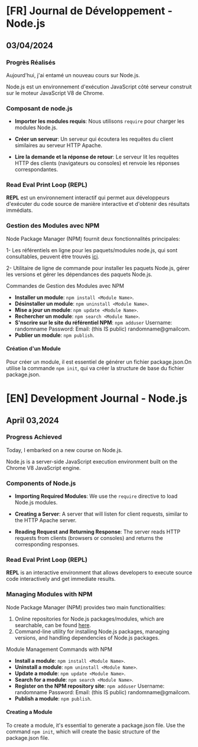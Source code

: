 # [FR] Journal de Développement - Node.js

## 03/04/2024

### Progrès Réalisés

Aujourd'hui, j'ai entamé un nouveau cours sur Node.js.

Node.js est un environnement d'exécution JavaScript côté serveur construit sur le moteur JavaScript V8 de Chrome.

### Composant de node.js

- **Importer les modules requis**: Nous utilisons `require` pour charger les modules Node.js.

- **Créer un serveur**: Un serveur qui écoutera les requêtes du client similaires au serveur HTTP Apache.

- **Lire la demande et la réponse de retour**: Le serveur lit les requêtes HTTP des clients (navigateurs ou consoles) et renvoie les réponses correspondantes.

### Read Eval Print Loop (REPL)

**REPL** est un environnement interactif qui permet aux développeurs d'exécuter du code source de manière interactive et d'obtenir des résultats immédiats.

### Gestion des Modules avec NPM

Node Package Manager (NPM) fournit deux fonctionnalités principales:

1- Les référentiels en ligne pour les paquets/modules node.js, qui sont consultables, peuvent être trouvés [ici](https://www.npmjs.com/).

2- Utilitaire de ligne de commande pour installer les paquets Node.js, gérer les versions et gérer les dépendances des paquets Node.js.

Commandes de Gestion des Modules avec NPM

- **Installer un module**: `npm install <Module Name>`.
- **Désinstaller un module**: `npm uninstall <Module Name>`.
- **Mise a jour un module**: `npm update <Module Name>`.
- **Rechercher un module**: `npm search <Module Name>`.
- **S'nscrire sur le site du référentiel NPM**:
  `npm adduser`
  Username: randomname
  Password:
  Email: (this IS public) randomname@gmailcom.
- **Publier un module**: `npm publish`.

#### Création d'un Module

Pour créer un module, il est essentiel de générer un fichier package.json.On utilise la commande `npm init`, qui va créer la structure de base du fichier package.json.

# [EN] Development Journal - Node.js

## April 03,2024

### Progress Achieved

Today, I embarked on a new course on Node.js.

Node.js is a server-side JavaScript execution environment built on the Chrome V8 JavaScript engine.

### Components of Node.js

- **Importing Required Modules**: We use the `require` directive to load Node.js modules.

- **Creating a Server**: A server that will listen for client requests, similar to the HTTP Apache server.

- **Reading Request and Returning Response**: The server reads HTTP requests from clients (browsers or consoles) and returns the corresponding responses.

### Read Eval Print Loop (REPL)

**REPL** is an interactive environment that allows developers to execute source code interactively and get immediate results.

### Managing Modules with NPM

Node Package Manager (NPM) provides two main functionalities:

1. Online repositories for Node.js packages/modules, which are searchable, can be found [here](https://www.npmjs.com/).
2. Command-line utility for installing Node.js packages, managing versions, and handling dependencies of Node.js packages.

Module Management Commands with NPM

- **Install a module**: `npm install <Module Name>`.
- **Uninstall a module**: `npm uninstall <Module Name>`.
- **Update a module**: `npm update <Module Name>`.
- **Search for a module**: `npm search <Module Name>`.
- **Register on the NPM repository site**:
  `npm adduser`
  Username: randomname
  Password:
  Email: (this IS public) randomname@gmailcom.
- **Publish a module**: `npm publish`.

#### Creating a Module

To create a module, it's essential to generate a package.json file. Use the command `npm init`, which will create the basic structure of the package.json file.
